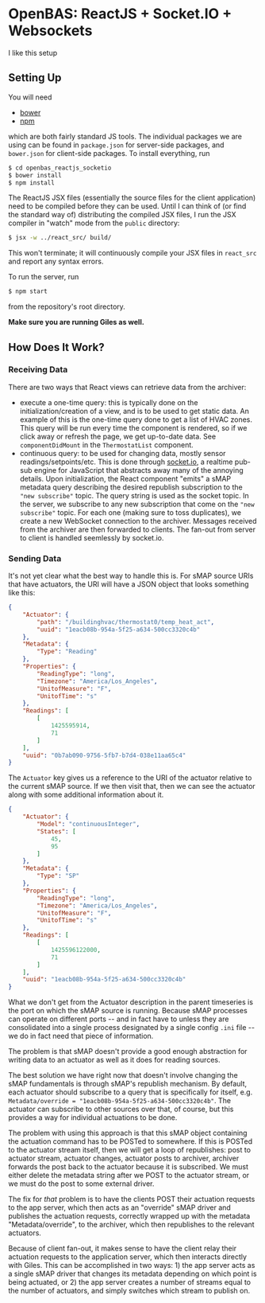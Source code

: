 # OpenBAS: ReactJS + Socket.IO + Websockets

I like this setup


## Setting Up

You will need 

* [bower](http://bower.io/)
* [npm](https://docs.npmjs.com/getting-started/installing-node)

which are both fairly standard JS tools. The individual packages we are using
can be found in `package.json` for server-side packages, and `bower.json` for
client-side packages. To install everything, run

```bash
$ cd openbas_reactjs_socketio
$ bower install
$ npm install
```

The ReactJS JSX files (essentially the source files for the client application)
need to be compiled before they can be used. Until I can think of (or find the
standard way of) distributing the compiled JSX files, I run the JSX compiler
in "watch" mode from the `public` directory:

```bash
$ jsx -w ../react_src/ build/
```

This won't terminate; it will continuously compile your JSX files in `react_src`
and report any syntax errors.

To run the server, run

```bash
$ npm start
```

from the repository's root directory.

**Make sure you are running Giles as well.**

## How Does It Work?

### Receiving Data

There are two ways that React views can retrieve data from the archiver:

* execute a one-time query: this is typically done on the
  initialization/creation of a view, and is to be used to get static data. An
  example of this is the one-time query done to get a list of HVAC zones. This
  query will be run every time the component is rendered, so if we click away
  or refresh the page, we get up-to-date data. See `componentDidMount` in the
  `ThermostatList` component.
* continuous query: to be used for changing data, mostly sensor
  readings/setpoints/etc.  This is done through [socket.io](http://socket.io/),
  a realtime pub-sub engine for JavaScript that abstracts away many of the
  annoying details. Upon initialization, the React component "emits" a sMAP
  metadata query describing the desired republish subscription to the `"new
  subscribe"` topic. The query string is used as the socket topic. In the
  server, we subscribe to any new subscription that come on the `"new
  subscribe"` topic.  For each one (making sure to toss duplicates), we create
  a new WebSocket connection to the archiver. Messages received from the
  archiver are then forwarded to clients. The fan-out from server to client is
  handled seemlessly by socket.io.

### Sending Data

It's not yet clear what the best way to handle this is. For sMAP source URIs that
have actuators, the URI will have a JSON object that looks something like this:

```json
{
    "Actuator": {
        "path": "/buildinghvac/thermostat0/temp_heat_act",
        "uuid": "1eacb08b-954a-5f25-a634-500cc3320c4b"
    },
    "Metadata": {
        "Type": "Reading"
    },
    "Properties": {
        "ReadingType": "long",
        "Timezone": "America/Los_Angeles",
        "UnitofMeasure": "F",
        "UnitofTime": "s"
    },
    "Readings": [
        [
            1425595914,
            71
        ]
    ],
    "uuid": "0b7ab090-9756-5fb7-b7d4-038e11aa65c4"
}

```

The `Actuator` key gives us a reference to the URI of the actuator relative to
the current sMAP source. If we then visit that, then we can see the actuator
along with some additional information about it.

```json
{
    "Actuator": {
        "Model": "continuousInteger",
        "States": [
            45,
            95
        ]
    },
    "Metadata": {
        "Type": "SP"
    },
    "Properties": {
        "ReadingType": "long",
        "Timezone": "America/Los_Angeles",
        "UnitofMeasure": "F",
        "UnitofTime": "s"
    },
    "Readings": [
        [
            1425596122000,
            71
        ]
    ],
    "uuid": "1eacb08b-954a-5f25-a634-500cc3320c4b"
}
```

What we don't get from the Actuator description in the parent timeseries is the
port on which the sMAP source is running. Because sMAP processes can operate on
different ports -- and in fact have to unless they are consolidated into a
single process designated by a single config `.ini` file -- we do in fact need
that piece of information.

The problem is that sMAP doesn't provide a good enough abstraction for writing
data to an actuator as well as it does for reading sources.

The best solution we have right now that doesn't involve changing the sMAP
fundamentals is through sMAP's republish mechanism. By default, each actuator
should subscribe to a query that is specifically for itself, e.g.
`Metadata/override = "1eacb08b-954a-5f25-a634-500cc3320c4b"`. The actuator can
subscribe to other sources over that, of course, but this provides a way for
individual actuations to be done.

The problem with using this approach is that this sMAP object containing the
actuation command has to be POSTed to somewhere. If this is POSTed to the
actuator stream itself, then we will get a loop of republishes: post to
actuator stream, actuator changes, actuator posts to archiver, archiver
forwards the post back to the actuator because it is subscribed. We must
either delete the metadata string after we POST to the actuator stream, or we
must do the post to some external driver.

The fix for *that* problem is to have the clients POST their actuation requests
to the app server, which then acts as an "override" sMAP driver and publishes
the actuation requests, correctly wrapped up with the metadata
"Metadata/override", to the archiver, which then republishes to the relevant
actuators.

Because of client fan-out, it makes sense to have the client relay their
actuation requests to the application server, which then interacts directly
with Giles. This can be accomplished in two ways: 1) the app server acts as a
single sMAP driver that changes its metadata depending on which point is being
actuated, or 2) the app server creates a number of streams equal to the number
of actuators, and simply switches which stream to publish on.
